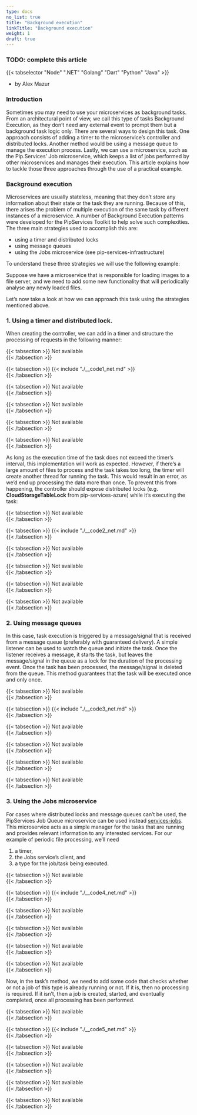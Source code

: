 ```yaml
---
type: docs
no_list: true
title: "Background execution"
linkTitle: "Background execution"
weight: 1
draft: true
---
```


### TODO: complete this article

{{< tabselector "Node" ".NET" "Golang" "Dart" "Python" "Java" >}}

- by Alex Mazur

### Introduction

Sometimes you may need to use your microservices as background tasks. From an architectural point of view, we call this type of tasks Background Execution, as they don’t need any external event to prompt them but a background task logic only.
There are several ways to design this task. One approach consists of adding a timer to the microservice’s controller and distributed locks. Another method would be using a message queue to manage the execution process. Lastly, we can use a microservice, such as the Pip.Services’ Job microservice, which keeps a list of jobs performed by other microservices and manages their execution.
This article explains how to tackle those three approaches through the use of a practical example.

### Background execution

Microservices are usually stateless, meaning that they don’t store any information about their state or the task they are running. Because of this, there arises the problem of multiple execution of the same task by different instances of a microservice. A number of Background Execution patterns were developed for the PipServices Toolkit to help solve such complexities. The three main strategies used to accomplish this are:


- using a timer and distributed locks
- using message queues
- using the Jobs microservice (see pip-services-infrastructure)

To understand these three strategies we will use the following example:

Suppose we have a microservice that is responsible for loading images to a file server, and we need to add some new functionality that will periodically analyse any newly loaded files.

Let’s now take a look at how we can approach this task using the strategies mentioned above.

### 1. Using a timer and distributed lock.

When creating the controller, we can add in a timer and structure the processing of requests in the following manner:

{{< tabsection >}}
  Not available  
{{< /tabsection >}}

{{< tabsection >}}
  {{< include "./__code1_net.md" >}}    
{{< /tabsection >}}

{{< tabsection >}}
  Not available  
{{< /tabsection >}}

{{< tabsection >}}
  Not available    
{{< /tabsection >}}

{{< tabsection >}}
  Not available  
{{< /tabsection >}}

{{< tabsection >}}
  Not available  
{{< /tabsection >}}


As long as the execution time of the task does not exceed the timer’s interval, this implementation will work as expected. However, if there’s a large amount of files to process and the task takes too long, the timer will create another thread for running the task. This would result in an error, as we’d end up processing the data more than once. To prevent this from happening, the controller should expose distributed locks (e.g. **CloudStorageTableLock** from pip-services-azure) while it’s executing the task:

{{< tabsection >}}
  Not available  
{{< /tabsection >}}

{{< tabsection >}}
  {{< include "./__code2_net.md" >}}    
{{< /tabsection >}}

{{< tabsection >}}
  Not available  
{{< /tabsection >}}

{{< tabsection >}}
  Not available    
{{< /tabsection >}}

{{< tabsection >}}
  Not available  
{{< /tabsection >}}

{{< tabsection >}}
  Not available  
{{< /tabsection >}}

### 2. Using message queues

In this case, task execution is triggered by a message/signal that is received from a message queue (preferably with guaranteed delivery). A simple listener can be used to watch the queue and initiate the task. Once the listener receives a message, it starts the task, but leaves the message/signal in the queue as a lock for the duration of the processing event. Once the task has been processed, the message/signal is deleted from the queue. This method guarantees that the task will be executed once and only once.

{{< tabsection >}}
  Not available  
{{< /tabsection >}}

{{< tabsection >}}
  {{< include "./__code3_net.md" >}}    
{{< /tabsection >}}

{{< tabsection >}}
  Not available  
{{< /tabsection >}}

{{< tabsection >}}
  Not available    
{{< /tabsection >}}

{{< tabsection >}}
  Not available  
{{< /tabsection >}}

{{< tabsection >}}
  Not available  
{{< /tabsection >}}

### 3. Using the Jobs microservice
For cases where distributed locks and message queues can’t be used, the PipServices Job Queue microservice can be used instead [services-jobs](https://github.com/pip-services-infrastructure/pip-services-jobs-node). This microservice acts as a simple manager for the tasks that are running and provides relevant information to any interested services. For our example of periodic file processing, we’ll need 
1. a timer, 
2. the Jobs service’s client, and 
3. a type for the job/task being executed.

{{< tabsection >}}
  Not available  
{{< /tabsection >}}

{{< tabsection >}}
  {{< include "./__code4_net.md" >}}    
{{< /tabsection >}}

{{< tabsection >}}
  Not available  
{{< /tabsection >}}

{{< tabsection >}}
  Not available    
{{< /tabsection >}}

{{< tabsection >}}
  Not available  
{{< /tabsection >}}

{{< tabsection >}}
  Not available  
{{< /tabsection >}}


Now, in the task’s method, we need to add some code that checks whether or not a job of this type is already running or not. If it is, then no processing is required. If it isn’t, then a job is created, started, and eventually completed, once all processing has been performed.

{{< tabsection >}}
  Not available  
{{< /tabsection >}}

{{< tabsection >}}
  {{< include "./__code5_net.md" >}}    
{{< /tabsection >}}

{{< tabsection >}}
  Not available  
{{< /tabsection >}}

{{< tabsection >}}
  Not available    
{{< /tabsection >}}

{{< tabsection >}}
  Not available  
{{< /tabsection >}}

{{< tabsection >}}
  Not available  
{{< /tabsection >}}
